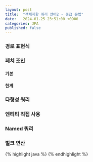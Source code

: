 ```yaml
---
layout: post
title:  "객체지향 쿼리 언어2 - 중급 문법"
date:   2024-01-25 23:51:00 +0900
categories: JPA
published: false
---
```


### 경로 표현식

### 페치 조인

#### 기본

#### 한계

### 다형성 쿼리

### 엔티티 직접 사용

### Named 쿼리

### 벌크 연산

{% highlight java %}
{% endhighlight %}
